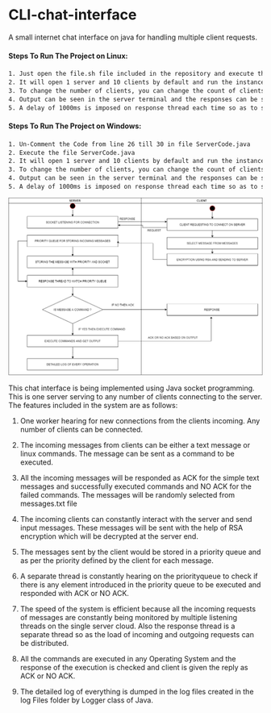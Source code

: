 # CLI-chat-interface
A small internet chat interface on java for handling multiple client requests.

#### Steps To Run The Project on Linux: 

```sh
1. Just open the file.sh file included in the repository and execute the file.
2. It will open 1 server and 10 clients by default and run the instances of terminals.
3. To change the number of clients, you can change the count of clients in the file.sh file included in the repository.
4. Output can be seen in the server terminal and the responses can be seen in the client terminals.
5. A delay of 1000ms is imposed on response thread each time so as to show the priority queue working.
```

#### Steps To Run The Project on Windows: 

```sh
1. Un-Comment the Code from line 26 till 30 in file ServerCode.java
2. Execute the file ServerCode.java
2. It will open 1 server and 10 clients by default and run the instances of terminals.
3. To change the number of clients, you can change the count of clients in the file.sh file included in the repository.
4. Output can be seen in the server terminal and the responses can be seen in the client terminals.
5. A delay of 1000ms is imposed on response thread each time so as to show the priority queue working.
```

![](images/Diagram.png)


This chat interface is being implemented using Java socket programming. This is one server serving to any number of clients connecting to the server. The features included in the system are as follows:

1. One worker hearing for new connections from the clients incoming. Any number of clients can be connected.

2. The incoming messages from clients can be either a text message or linux commands. The message can be sent as a command to be executed.

3. All the incoming messages will be responded as ACK for the simple text messages and successfully executed commands and NO ACK for the failed commands. The messages will be randomly selected from messages.txt file

4. The incoming clients can constantly interact with the server and send input messages. These messages will be sent with the help of RSA encryption which will be decrypted at the server end.

5. The messages sent by the client would be stored in a priority queue and as per the priority defined by the client for each message.

6. A separate thread is constantly hearing on the priorityqueue to check if there is any element introduced in the priority queue to be executed and responded with ACK or NO ACK.

7. The speed of the system is efficient because all the incoming requests of messages are constantly being monitored by multiple listening threads on the single server cloud. Also the response thread is a separate thread so as the load of incoming and outgoing requests can be distributed.

8. All the commands are executed in any Operating System and the response of the execution is checked and client is given the reply as ACK or NO ACK. 

9. The detailed log of everything is dumped in the log files created in the log Files folder by Logger class of Java.
